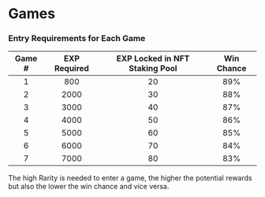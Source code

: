 # Games

### Entry Requirements for Each Game

| Game # | EXP Required | EXP Locked in NFT Staking Pool | Win Chance |
| :----: | :----------: | :----------------------------: | :--------: |
|    1   |      800     |               20               |     89%    |
|    2   |     2000     |               30               |     88%    |
|    3   |     3000     |               40               |     87%    |
|    4   |     4000     |               50               |     86%    |
|    5   |     5000     |               60               |     85%    |
|    6   |     6000     |               70               |     84%    |
|    7   |     7000     |               80               |     83%    |

The high Rarity is needed to enter a game, the higher the potential rewards but also the lower the win chance and vice versa.


